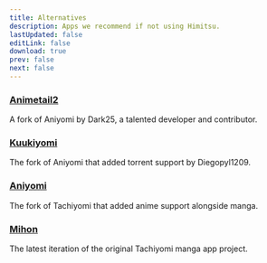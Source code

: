 ```yaml
---
title: Alternatives
description: Apps we recommend if not using Himitsu.
lastUpdated: false
editLink: false
download: true
prev: false
next: false
---
```


### [Animetail2](https://github.com/Dark25/Animetail2)
A fork of Aniyomi by Dark25, a talented developer and contributor.

### [Kuukiyomi](https://aniyomi.org/forks/Kuukiyomi/)
The fork of Aniyomi that added torrent support by Diegopyl1209.

### [Aniyomi](https://aniyomi.org/)
The fork of Tachiyomi that added anime support alongside manga.

### [Mihon](https://mihon.app/)
The latest iteration of the original Tachiyomi manga app project.